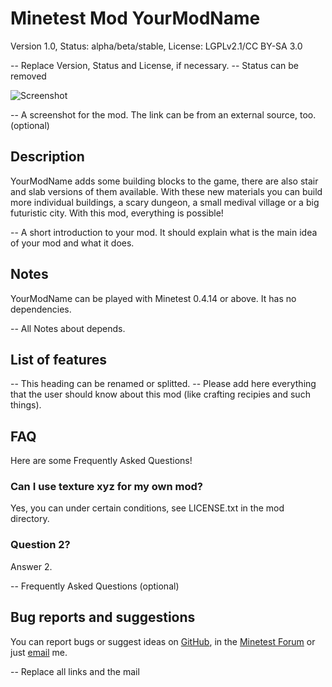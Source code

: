 # Minetest Mod YourModName
Version 1.0, Status: alpha/beta/stable, License: LGPLv2.1/CC BY-SA 3.0

-- Replace Version, Status and License, if necessary.
-- Status can be removed

![Screenshot](https://github.com/lnj2/mod_template/raw/master/screenshot.png "Screenshot")

-- A screenshot for the mod. The link can be from an external source, too. (optional)

## Description
YourModName adds some building blocks to the game, there are also stair and slab versions of them available.
With these new materials you can build more individual buildings, a scary dungeon, a small medival village or a big  futuristic city. With this mod, everything is possible!

-- A short introduction to your mod. It should explain what is the main idea of your mod and what it does.

## Notes
YourModName can be played with Minetest 0.4.14 or above.
It has no dependencies.

-- All Notes about depends.

## List of features

-- This heading can be renamed or splitted.
-- Please add here everything that the user should know about this mod (like crafting recipies and such things).

## FAQ
Here are some Frequently Asked Questions!

### Can I use texture xyz for my own mod?
Yes, you can under certain conditions, see LICENSE.txt in the mod directory.

### Question 2?
Answer 2.

-- Frequently Asked Questions (optional)

## Bug reports and suggestions
You can report bugs or suggest ideas on [GitHub](http://github.com/lnj2/mod_template/issues/new), in the [Minetest Forum](http://forum.minetest.net/viewtopic.php?id=15041) or just [email](mailto:example@example.com) me.

-- Replace all links and the mail 
